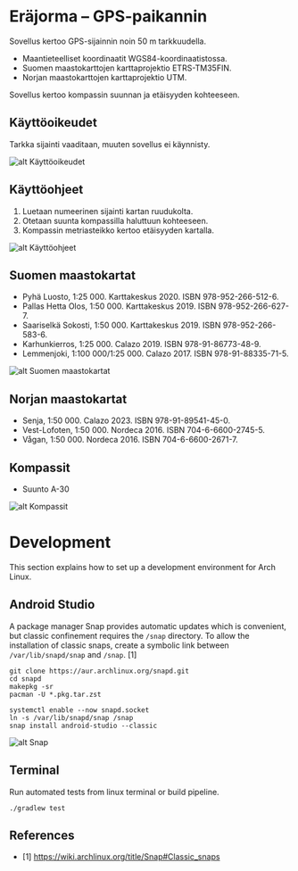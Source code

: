 # Eräjorma – GPS-paikannin

Sovellus kertoo GPS-sijainnin noin 50 m tarkkuudella.

- Maantieteelliset koordinaatit WGS84-koordinaatistossa.
- Suomen maastokarttojen karttaprojektio ETRS-TM35FIN.
- Norjan maastokarttojen karttaprojektio UTM.

Sovellus kertoo kompassin suunnan ja etäisyyden kohteeseen.

## Käyttöoikeudet

Tarkka sijainti vaaditaan, muuten sovellus ei käynnisty.

![alt Käyttöoikeudet](images/Screenshot%20from%202023-08-06%2013-55-41.png)

## Käyttöohjeet

1. Luetaan numeerinen sijainti kartan ruudukolta.
2. Otetaan suunta kompassilla haluttuun kohteeseen.
3. Kompassin metriasteikko kertoo etäisyyden kartalla.

![alt Käyttöohjeet](images/Screenshot%20from%202023-09-23%2015-19-53.png)

## Suomen maastokartat

- Pyhä Luosto, 1:25 000. Karttakeskus 2020. ISBN 978-952-266-512-6.
- Pallas Hetta Olos, 1:50 000. Karttakeskus 2019. ISBN 978-952-266-627-7.
- Saariselkä Sokosti, 1:50 000. Karttakeskus 2019. ISBN 978-952-266-583-6.
- Karhunkierros, 1:25 000. Calazo 2019. ISBN 978-91-86773-48-9.
- Lemmenjoki, 1:100 000/1:25 000. Calazo 2017. ISBN 978-91-88335-71-5.

![alt Suomen maastokartat](images/Screenshot%20from%202023-09-23%2015-19-40.png)

## Norjan maastokartat

- Senja, 1:50 000. Calazo 2023. ISBN 978-91-89541-45-0.
- Vest-Lofoten, 1:50 000. Nordeca 2016. ISBN 704-6-6600-2745-5.
- Vågan, 1:50 000. Nordeca 2016. ISBN 704-6-6600-2671-7.

## Kompassit

- Suunto A-30

![alt Kompassit](images/Screenshot%20from%202023-09-23%2015-31-00.png)

# Development

This section explains how to set up a development environment for Arch Linux.

## Android Studio

A package manager Snap provides automatic updates which is convenient, but classic confinement requires the `/snap` directory. To allow the installation of classic snaps, create a symbolic link between `/var/lib/snapd/snap` and `/snap`. [1]

```
git clone https://aur.archlinux.org/snapd.git
cd snapd
makepkg -sr
pacman -U *.pkg.tar.zst

systemctl enable --now snapd.socket
ln -s /var/lib/snapd/snap /snap
snap install android-studio --classic
```

![alt Snap](images/Screenshot%20from%202023-10-07%2011-48-57.png)

## Terminal

Run automated tests from linux terminal or build pipeline.

```
./gradlew test
```

## References

- [1] <https://wiki.archlinux.org/title/Snap#Classic_snaps>
